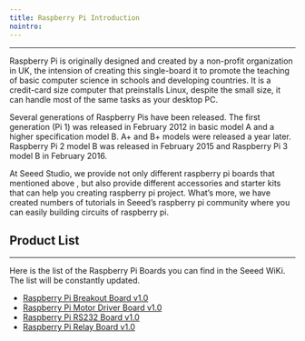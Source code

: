 ```yaml
---
title: Raspberry Pi Introduction
nointro:
---
```


---
Raspberry Pi is originally designed and created by a non-profit organization in UK, the intension of creating this single-board it to promote the teaching of basic computer science in schools and developing countries. It is a credit-card size computer that preinstalls Linux, despite the small size, it can handle most of the same tasks as your desktop PC.

Several generations of Raspberry Pis have been released. The first generation (Pi 1) was released in February 2012 in basic model A and a higher specification model B. A+ and B+ models were released a year later. Raspberry Pi 2 model B was released in February 2015 and Raspberry Pi 3 model B in February 2016.

At Seeed Studio, we provide not only different raspberry pi boards that mentioned above , but also provide different accessories and starter kits that can help you creating raspberry pi project. What’s more, we have created numbers of tutorials in Seeed’s raspberry pi community where you can easily building circuits of raspberry pi.


## Product List
---

Here is the list of the Raspberry Pi Boards you can find in the Seeed WiKi. The list will be constantly updated.

- [Raspberry Pi Breakout Board v1.0](/Raspberry_Pi_Breakout_Board_v1.0/)
- [Raspberry Pi Motor Driver Board v1.0](/Raspberry_Pi_Motor_Driver_Board_v1.0/)
- [Raspberry Pi RS232 Board v1.0](/Raspberry_Pi_R232_Board_v1.0/)
- [Raspberry Pi Relay Board v1.0](/Raspberry_Pi_Relay_Board_v1.0/)


